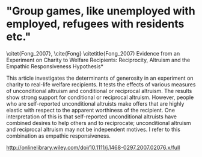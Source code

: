 # "Group games, like unemployed with employed, refugees with residents etc."
\citet{Fong_2007}, 
\cite{Fong}
\citetitle{Fong_2007)
Evidence from an Experiment on Charity to Welfare Recipients: Reciprocity, Altruism and the Empathic Responsiveness Hypothesis*

This article investigates the determinants of generosity in an experiment on charity to real-life welfare recipients. It tests the effects of various measures of unconditional altruism and conditional or reciprocal altruism. The results show strong support for conditional or reciprocal altruism. However, people who are self-reported unconditional altruists make offers that are highly elastic with respect to the apparent worthiness of the recipient. One interpretation of this is that self-reported unconditional altruists have combined desires to help others and to reciprocate; unconditional altruism and reciprocal altruism may not be independent motives. I refer to this combination as empathic responsiveness.

http://onlinelibrary.wiley.com/doi/10.1111/j.1468-0297.2007.02076.x/full